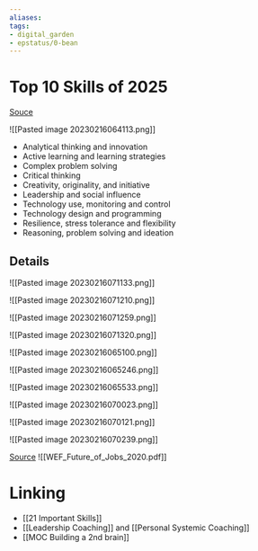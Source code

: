 ```yaml
---
aliases: 
tags: 
- digital_garden
- epstatus/0-bean
---
```

# Top 10 Skills of 2025

[Souce](https://www.linkedin.com/posts/maria-luisa-engels_innovation-worldeconomicforum-leadership-activity-7031593050552311809-iXm-?utm_source=share&utm_medium=member_desktop)

![[Pasted image 20230216064113.png]]

+ Analytical thinking and innovation
+ Active learning and learning strategies
+ Complex problem solving
+ Critical thinking
+ Creativity, originality, and initiative
+ Leadership and social influence
+ Technology use, monitoring and control
+ Technology design and programming
+ Resilience, stress tolerance and flexibility
+ Reasoning, problem solving and ideation

## Details
![[Pasted image 20230216071133.png]]

![[Pasted image 20230216071210.png]]

![[Pasted image 20230216071259.png]]

![[Pasted image 20230216071320.png]]


![[Pasted image 20230216065100.png]]

![[Pasted image 20230216065246.png]]

![[Pasted image 20230216065533.png]]

![[Pasted image 20230216070023.png]]

![[Pasted image 20230216070121.png]]

![[Pasted image 20230216070239.png]]

[Source](https://www3.weforum.org/docs/WEF_Future_of_Jobs_2020.pdf)
![[WEF_Future_of_Jobs_2020.pdf]]


# Linking
+ [[21 Important Skills]]
+ [[Leadership Coaching]] and [[Personal Systemic Coaching]]
+ [[MOC Building a 2nd brain]]
